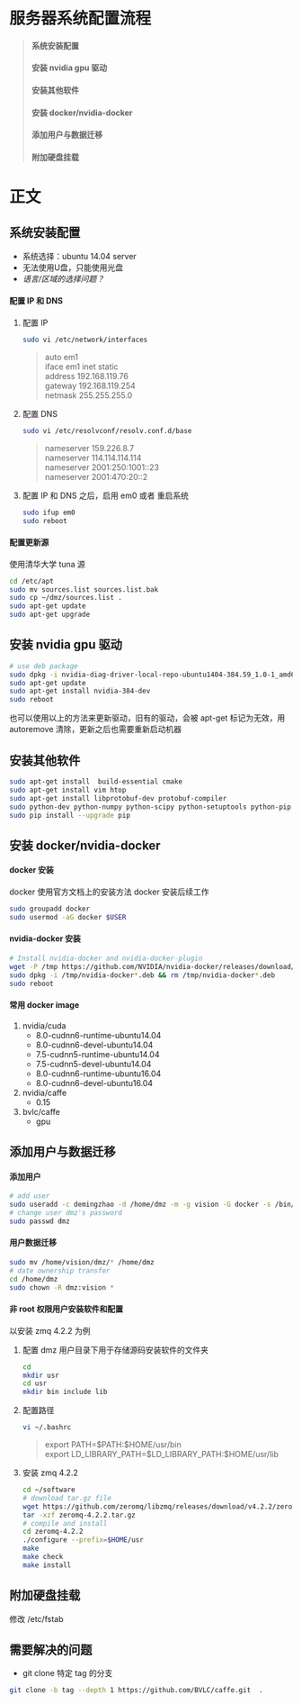 
# 服务器系统配置流程
> #### 系统安装配置
> #### 安装 nvidia gpu 驱动
> #### 安装其他软件
> #### 安装 docker/nvidia-docker
> #### 添加用户与数据迁移
> #### 附加硬盘挂载

# 正文

## 系统安装配置
+ 系统选择：ubuntu 14.04 server
+ 无法使用U盘，只能使用光盘
+ *语言/区域的选择问题？*
#### 配置 IP 和 DNS
1. 配置 IP
    ``` bash
    sudo vi /etc/network/interfaces
    ```
    > auto em1  
    > iface em1 inet static  
    > address 192.168.119.76  
    > gateway 192.168.119.254  
    > netmask 255.255.255.0  
1. 配置 DNS
    ``` bash
    sudo vi /etc/resolvconf/resolv.conf.d/base
    ```
    > nameserver 159.226.8.7  
    > nameserver 114.114.114.114  
    > nameserver 2001:250:1001::23  
    > nameserver 2001:470:20::2  
1. 配置 IP 和 DNS 之后，启用 em0 或者 重启系统
    ``` bash
    sudo ifup em0
    sudo reboot
    ```
#### 配置更新源
使用清华大学 tuna 源
``` bash
cd /etc/apt
sudo mv sources.list sources.list.bak
sudo cp ~/dmz/sources.list .
sudo apt-get update
sudo apt-get upgrade
```


## 安装 nvidia gpu 驱动
``` bash
# use deb package
sudo dpkg -i nvidia-diag-driver-local-repo-ubuntu1404-384.59_1.0-1_amd64.deb
sudo apt-get update
sudo apt-get install nvidia-384-dev
sudo reboot
```
也可以使用以上的方法来更新驱动，旧有的驱动，会被 apt-get 标记为无效，用 autoremove 清除，更新之后也需要重新启动机器


## 安装其他软件
``` bash
sudo apt-get install  build-essential cmake
sudo apt-get install vim htop
sudo apt-get install libprotobuf-dev protobuf-compiler
sudo python-dev python-numpy python-scipy python-setuptools python-pip
sudo pip install --upgrade pip
```


## 安装 docker/nvidia-docker
#### docker 安装
docker 使用官方文档上的安装方法
docker 安装后续工作
``` bash
sudo groupadd docker
sudo usermod -aG docker $USER
```
#### nvidia-docker 安装
``` bash
# Install nvidia-docker and nvidia-docker-plugin
wget -P /tmp https://github.com/NVIDIA/nvidia-docker/releases/download/v1.0.1/nvidia-docker_1.0.1-1_amd64.deb
sudo dpkg -i /tmp/nvidia-docker*.deb && rm /tmp/nvidia-docker*.deb
sudo reboot
```
#### 常用 docker image
1. nvidia/cuda
   * 8.0-cudnn6-runtime-ubuntu14.04
   * 8.0-cudnn6-devel-ubuntu14.04
   * 7.5-cudnn5-runtime-ubuntu14.04
   * 7.5-cudnn5-devel-ubuntu14.04
   * 8.0-cudnn6-runtime-ubuntu16.04
   * 8.0-cudnn6-devel-ubuntu16.04
1. nvidia/caffe
   * 0.15
1. bvlc/caffe
   * gpu


##  添加用户与数据迁移
#### 添加用户
``` bash
# add user
sudo useradd -c demingzhao -d /home/dmz -m -g vision -G docker -s /bin/bash dmz
# change user dmz's password
sudo passwd dmz
```
#### 用户数据迁移
``` bash
sudo mv /home/vision/dmz/* /home/dmz
# date ownership transfer
cd /home/dmz
sudo chown -R dmz:vision *
```
#### 非 root 权限用户安装软件和配置
以安装 zmq 4.2.2 为例
1. 配置 dmz 用户目录下用于存储源码安装软件的文件夹
    ``` bash
    cd
    mkdir usr
    cd usr
    mkdir bin include lib
    ```
1. 配置路径
    ``` bash
    vi ~/.bashrc
    ```
    > export PATH=\$PATH:\$HOME/usr/bin  
    > export LD_LIBRARY_PATH=\$LD_LIBRARY_PATH:\$HOME/usr/lib
1. 安装 zmq 4.2.2
    ``` bash
    cd ~/software
    # download tar.gz file
    wget https://github.com/zeromq/libzmq/releases/download/v4.2.2/zeromq-4.2.2.tar.gz
    tar -xzf zeromq-4.2.2.tar.gz
    # compile and install
    cd zeromq-4.2.2
    ./configure --prefix=$HOME/usr
    make
    make check
    make install
    ```


## 附加硬盘挂载
修改 /etc/fstab


## 需要解决的问题
+ git clone 特定 tag 的分支
``` bash
git clone -b tag --depth 1 https://github.com/BVLC/caffe.git  .
```
